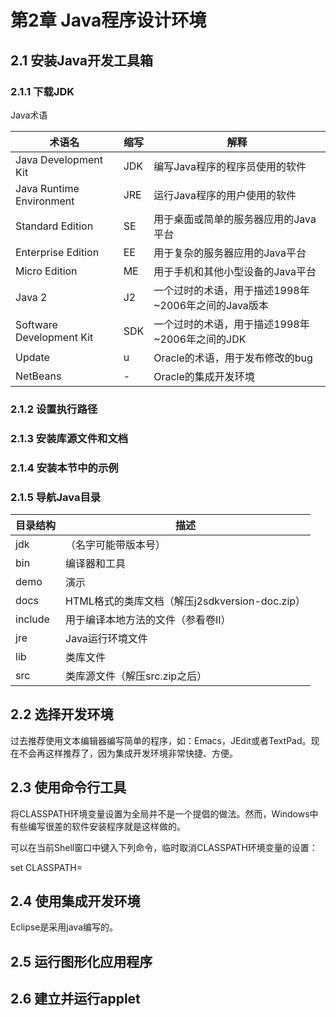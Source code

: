 # 第2章 Java程序设计环境

## 2.1 安装Java开发工具箱

### 2.1.1 下载JDK

Java术语

| 术语名                   | 缩写 | 解释                                                |
| ------------------------ | ---- | --------------------------------------------------- |
| Java Development Kit     | JDK  | 编写Java程序的程序员使用的软件                      |
| Java Runtime Environment | JRE  | 运行Java程序的用户使用的软件                        |
| Standard Edition         | SE   | 用于桌面或简单的服务器应用的Java平台                |
| Enterprise Edition       | EE   | 用于复杂的服务器应用的Java平台                      |
| Micro Edition            | ME   | 用于手机和其他小型设备的Java平台                    |
| Java 2                   | J2   | 一个过时的术语，用于描述1998年~2006年之间的Java版本 |
| Software Development Kit | SDK  | 一个过时的术语，用于描述1998年~2006年之间的JDK      |
| Update                   | u    | Oracle的术语，用于发布修改的bug                     |
| NetBeans                 | -    | Oracle的集成开发环境                                |

### 2.1.2 设置执行路径

### 2.1.3 安装库源文件和文档

### 2.1.4 安装本节中的示例

### 2.1.5 导航Java目录

| 目录结构 | 描述                                           |
| -------- | ---------------------------------------------- |
| jdk      | （名字可能带版本号）                           |
| bin      | 编译器和工具                                   |
| demo     | 演示                                           |
| docs     | HTML格式的类库文档（解压j2sdkversion-doc.zip） |
| include  | 用于编译本地方法的文件（参看卷II）             |
| jre      | Java运行环境文件                               |
| lib      | 类库文件                                       |
| src      | 类库源文件（解压src.zip之后）                  |

## 2.2 选择开发环境

过去推荐使用文本编辑器编写简单的程序，如：Emacs，JEdit或者TextPad。现在不会再这样推荐了，因为集成开发环境非常快捷、方便。

## 2.3 使用命令行工具

将CLASSPATH环境变量设置为全局并不是一个提倡的做法。然而，Windows中有些编写很差的软件安装程序就是这样做的。

可以在当前Shell窗口中键入下列命令，临时取消CLASSPATH环境变量的设置：

set CLASSPATH=

## 2.4 使用集成开发环境

Eclipse是采用java编写的。

## 2.5 运行图形化应用程序

## 2.6 建立并运行applet

